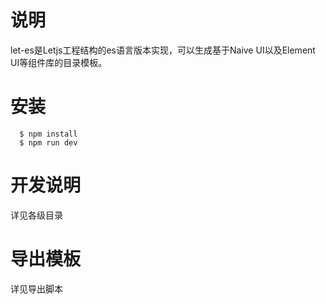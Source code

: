 # 说明
  let-es是Letjs工程结构的es语言版本实现，可以生成基于Naive UI以及Element UI等组件库的目录模板。
# 安装
```shell
  $ npm install
  $ npm run dev
```
# 开发说明
  详见各级目录

# 导出模板
  详见导出脚本